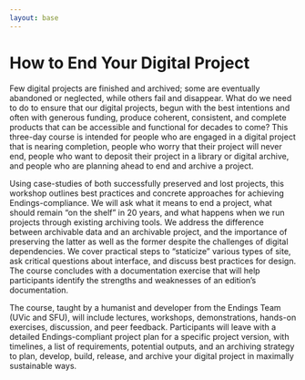 ```yaml
---
layout: base
---
```


# How to End Your Digital Project

Few digital projects are finished and archived; some are eventually abandoned or neglected, while others fail and disappear. What do we need to do to ensure that our digital projects, begun with the best intentions and often with generous funding, produce coherent, consistent, and complete products that can be accessible and functional for decades to come? This three-day course is intended for people who are engaged in a digital project that is nearing completion, people who worry that their project will never end, people who want to deposit their project in a library or digital archive, and people who are planning ahead to end and archive a project.

Using case-studies of both successfully preserved and lost projects, this workshop outlines best practices and concrete approaches for achieving Endings-compliance. We will ask what it means to end a project, what should remain “on the shelf” in 20 years, and what happens when we run projects through existing archiving tools. We address the difference between archivable data and an archivable project, and the importance of preserving the latter as well as the former despite the challenges of digital dependencies. We cover practical steps to “staticize” various types of site, ask critical questions about interface, and discuss best practices for design. The course concludes with a documentation exercise that will help participants identify the strengths and weaknesses of an edition’s documentation. 

The course, taught by a humanist and developer from the Endings Team (UVic and SFU), will include lectures, workshops, demonstrations, hands-on exercises, discussion, and peer feedback. Participants will leave with a detailed Endings-compliant project plan for a specific project version, with timelines, a list of requirements, potential outputs, and an archiving strategy to plan, develop, build, release, and archive your digital project in maximally sustainable ways.


